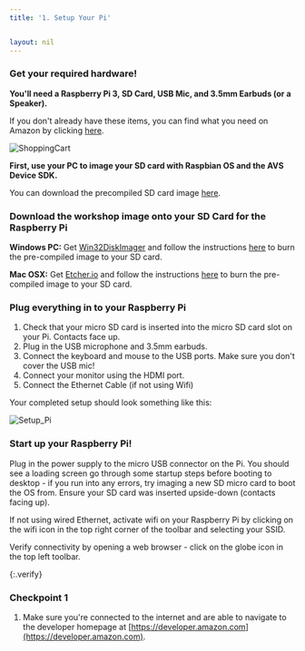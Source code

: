 ```yaml
---
title: '1. Setup Your Pi'


layout: nil
---
```


### Get your required hardware!

**You'll need a Raspberry Pi 3, SD Card, USB Mic, and 3.5mm Earbuds (or a Speaker).**

If you don't already have these items, you can find what you need on Amazon by clicking [here](http://a.co/46Jz9vy).

![ShoppingCart](https://alexavoiceservice.github.io/setup/assets/ShoppingList.PNG)

**First, use your PC to image your SD card with Raspbian OS and the AVS Device SDK.**

You can download the precompiled SD card image [here](https://fakelinkdropbox.com). 


### Download the workshop image onto your SD Card for the Raspberry Pi

**Windows PC:**
Get [Win32DiskImager](https://sourceforge.net/projects/win32diskimager/) and follow the instructions [here](https://fakelink.com) to burn the pre-compiled image to your SD card.

**Mac OSX:**
Get [Etcher.io](https://etcher.io/) and follow the instructions [here](https://fakelink.com) to burn the pre-compiled image to your SD card.
 


### Plug everything in to your Raspberry Pi 

1. Check that your micro SD card is inserted into the micro SD card slot on your Pi.  Contacts face up.
2. Plug in the USB microphone and 3.5mm earbuds.
3. Connect the keyboard and mouse to the USB ports.  Make sure you don't cover the USB mic!
4. Connect your monitor using the HDMI port.
5. Connect the Ethernet Cable (if not using Wifi)

Your completed setup should look something like this:

![Setup_Pi](https://alexavoiceservice.github.io/setup/assets/Rasp_Pi.jpg)


### Start up your Raspberry Pi!

Plug in the power supply to the micro USB connector on the Pi.  You should see a loading screen go through some startup steps before booting to desktop - if you run into any errors, try imaging a new SD micro card to boot the OS from.  Ensure your SD card was inserted upside-down (contacts facing up).

If not using wired Ethernet, activate wifi on your Raspberry Pi by clicking on the wifi icon in the top right corner of the toolbar and selecting your SSID.

Verify connectivity by opening a web browser - click on the globe icon in the top left toolbar.

{:.verify}
### Checkpoint 1
1. Make sure you're connected to the internet and are able to navigate to the developer homepage at [https://developer.amazon.com](https://developer.amazon.com).
